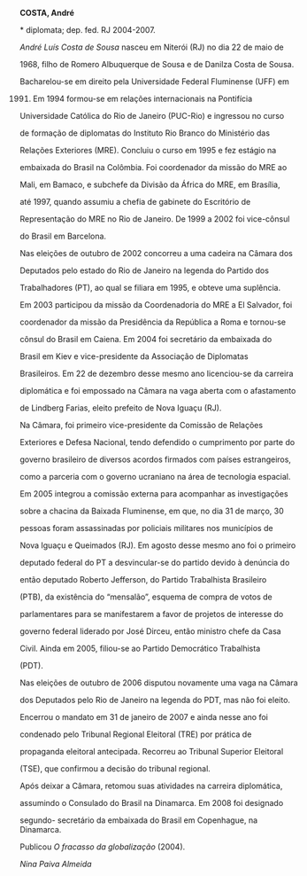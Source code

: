 **COSTA, André**



\* diplomata; dep. fed. RJ 2004-2007.



*André Luís Costa de Sousa* nasceu em Niterói (RJ) no dia 22 de maio de

1968, filho de Romero Albuquerque de Sousa e de Danilza Costa de Sousa.



Bacharelou-se em direito pela Universidade Federal Fluminense (UFF) em

1991. Em 1994 formou-se em relações internacionais na Pontifícia

Universidade Católica do Rio de Janeiro (PUC-Rio) e ingressou no curso

de formação de diplomatas do Instituto Rio Branco do Ministério das

Relações Exteriores (MRE). Concluiu o curso em 1995 e fez estágio na

embaixada do Brasil na Colômbia. Foi coordenador da missão do MRE ao

Mali, em Bamaco, e subchefe da Divisão da África do MRE, em Brasília,

até 1997, quando assumiu a chefia de gabinete do Escritório de

Representação do MRE no Rio de Janeiro. De 1999 a 2002 foi vice-cônsul

do Brasil em Barcelona.



Nas eleições de outubro de 2002 concorreu a uma cadeira na Câmara dos

Deputados pelo estado do Rio de Janeiro na legenda do Partido dos

Trabalhadores (PT), ao qual se filiara em 1995, e obteve uma suplência.

Em 2003 participou da missão da Coordenadoria do MRE a El Salvador, foi

coordenador da missão da Presidência da República a Roma e tornou-se

cônsul do Brasil em Caiena. Em 2004 foi secretário da embaixada do

Brasil em Kiev e vice-presidente da Associação de Diplomatas

Brasileiros. Em 22 de dezembro desse mesmo ano licenciou-se da carreira

diplomática e foi empossado na Câmara na vaga aberta com o afastamento

de Lindberg Farias, eleito prefeito de Nova Iguaçu (RJ).



Na Câmara, foi primeiro vice-presidente da Comissão de Relações

Exteriores e Defesa Nacional, tendo defendido o cumprimento por parte do

governo brasileiro de diversos acordos firmados com países estrangeiros,

como a parceria com o governo ucraniano na área de tecnologia espacial.

Em 2005 integrou a comissão externa para acompanhar as investigações

sobre a chacina da Baixada Fluminense, em que, no dia 31 de março, 30

pessoas foram assassinadas por policiais militares nos municípios de

Nova Iguaçu e Queimados (RJ). Em agosto desse mesmo ano foi o primeiro

deputado federal do PT a desvincular-se do partido devido à denúncia do

então deputado Roberto Jefferson, do Partido Trabalhista Brasileiro

(PTB), da existência do “mensalão”, esquema de compra de votos de

parlamentares para se manifestarem a favor de projetos de interesse do

governo federal liderado por José Dirceu, então ministro chefe da Casa

Civil. Ainda em 2005, filiou-se ao Partido Democrático Trabalhista

(PDT).



Nas eleições de outubro de 2006 disputou novamente uma vaga na Câmara

dos Deputados pelo Rio de Janeiro na legenda do PDT, mas não foi eleito.

Encerrou o mandato em 31 de janeiro de 2007 e ainda nesse ano foi

condenado pelo Tribunal Regional Eleitoral (TRE) por prática de

propaganda eleitoral antecipada. Recorreu ao Tribunal Superior Eleitoral

(TSE), que confirmou a decisão do tribunal regional.



Após deixar a Câmara, retomou suas atividades na carreira diplomática,

assumindo o Consulado do Brasil na Dinamarca. Em 2008 foi designado

segundo- secretário da embaixada do Brasil em Copenhague, na Dinamarca.



Publicou *O fracasso da globalização* (2004).



*Nina Paiva Almeida*



